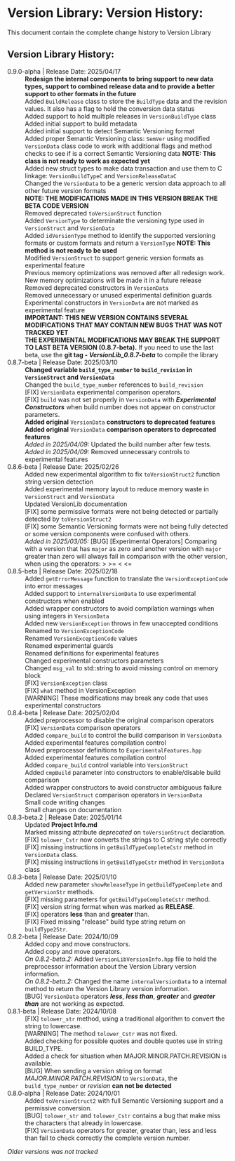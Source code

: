 # Version Library: Version History:

This document contain the complete change history to Version Library

## Version Library History:

<!-- Version Library History Table: -->
<head>
    <link rel="stylesheet" href="./CSS/ReleaseNotes.css">
    <link rel="stylesheet" href="Libraries/VersionLib/VersionLib/Docs/CSS/ReleaseNotes.css">
</head>
<dl>
    <!-- 0.9.0-alpha (2025/04/17) -->
    <dt><version-data>0.9.0-alpha</version-data> | Release Date: 2025/04/17</dt>
    <dd><strong>Redesign the internal components to bring support to new data types, support to combined release data and to provide a better support to other formats in the future</strong></dd>
    <dd>Added <code>BuildRelease</code> class to store the <code>BuildType</code> data and the revision values. It also has a flag to hold the conversion data status</dd>
    <dd>Added support to hold multiple releases in <code>VersionBuildType</code> class</dd>
    <dd>Added initial support to build metadata</dd>
    <dd>Added initial support to detect Semantic Versioning format</dd>
    <dd>Added proper Semantic Versioning class: <code>SemVer</code> using modified <code>VersionData</code> class code to work with additional flags and method checks to see if is a correct Semantic Versioning data <strong>NOTE: This class is not ready to work as expected yet</strong></dd>
    <dd>Added new struct types to make data transaction and use them to C linkage: <code>VersionBuildTypeC</code> and <code>VersionReleaseDataC</code></dd>
    <dd>Changed the <code>VersionData</code> to be a generic version data approach to all other future version formats</dd>
    <dd><strong>NOTE: THE MODIFICATIONS MADE IN THIS VERSION BREAK THE BETA CODE VERSION</strong></dd>
    <dd>Removed deprecated <code>toVersionStruct</code> function</dd>
    <dd>Added <code>VersionType</code> to determinate the versioning type used in <code>VersionStruct</code> and <code>VersionData</code></dd>
    <dd>Added <code>idVersionType</code> method to identify the supported versioning formats or custom formats and return a <code>VersionType</code> <strong>NOTE: This method is not ready to be used</strong></dd>
    <dd>Modified <code>VersionStruct</code> to support generic version formats as experimental feature</dd>
    <dd>Previous memory optimizations was removed after all redesign work. New memory optimizations will be made it in a future release</dd>
    <dd>Removed deprecated constructors in <code>VersionData</code></dd>
    <dd>Removed unnecessary or unused experimental definition guards</dd>
    <dd>Experimental constructors in <code>VersionData</code> are not marked as experimental feature</dd>
    <dd><strong>IMPORTANT: THIS NEW VERSION CONTAINS SEVERAL MODIFICATIONS THAT MAY CONTAIN NEW BUGS THAT WAS NOT TRACKED YET</strong></dd>
    <dd><strong>THE EXPERIMENTAL MODIFICATIONS MAY BREAK THE SUPPORT TO LAST BETA VERSION (0.8.7-beta).</strong> If you need to use the last beta, use the <strong>git tag - <i>VersionLib_0.8.7-beta</i></strong> to compile the library</dd>
    <!-- 0.8.7-beta (2025/03/10) -->
    <dt><version-data>0.8.7-beta</version-data> | Release Date: 2025/03/10</dt>
    <dd><strong>Changed variable <code>build_type_number</code> to <code>build_revision</code> in <code>VersionStruct</code> and <code>VersionData</code></strong></dd>
    <dd>Changed the <code>build_type_number</code> references to <code>build_revision</code></dd>
    <dd><fix-alert>[FIX]</fix-alert> <code>VersionData</code> experimental comparison operators.</dd>
    <dd><fix-alert>[FIX]</fix-alert> <code>build</code> was not set properly in <code>VersionData</code> with <i><strong>Experimental Constructors</i></strong> when build number does not appear on constructor parameters.</dd>
    <dd><strong>Added original</strong> <code>VersionData</code> <strong>constructors to deprecated features</strong></dd>
    <dd><strong>Added original</strong> <code>VersionData</code> <strong>comparison operators to deprecated features</strong></dd>
    <dd><i>Added in 2025/04/09:</i> Updated the build number after few tests.</dd>
    <dd><i>Added in 2025/04/09:</i> Removed unnecessary controls to experimental features</dd>
    <!-- 0.8.6-beta (2025/02/26) -->
    <dt><version-data>0.8.6-beta</version-data> | Release Date: 2025/02/26</dt>
    <dd>Added new experimental algorithm to fix <code>toVersionStruct2</code> function string version detection</dd>
    <dd>Added experimental memory layout to reduce memory waste in <code>VersionStruct</code> and <code>VersionData</code></dd>
    <dd>Updated VersionLib documentation</dd>
    <dd><fix-alert>[FIX]</fix-alert> some permissive formats were not being detected or partially detected by <code>toVersionStruct2</code></dd>
    <dd><fix-alert>[FIX]</fix-alert> some Semantic Versioning formats were not being fully detected or some version components were confused with others.</dd>
    <dd><i>Added in 2025/03/05:</i> <bug-alert>[BUG]</bug-alert> [Experimental Operators] Comparing with a version that has <code>major</code> as zero and another version with <code>major</code> greater than zero will always fail in comparison with the other version, when using the operators: > >= < <=</dd>
    <!-- 0.8.5-beta (2025/02/18) -->
    <dt><version-data>0.8.5-beta</version-data> | Release Date: 2025/02/18</dt>
    <dd>Added <code>getErrorMessage</code> function to translate the <code>VersionExceptionCode</code> into error messages</dd>
    <dd>Added support to <code>internalVersionData</code> to use experimental constructors when enabled</dd>
    <dd>Added wrapper constructors to avoid compilation warnings when using integers in <code>VersionData</code></dd>
    <dd>Added new <code>VersionException</code> throws in few unaccepted conditions</dd>
    <dd>Renamed to <code>VersionExceptionCode</code></dd>
    <dd>Renamed <code>VersionExceptionCode</code> values</dd>
    <dd>Renamed experimental guards</dd>
    <dd>Renamed definitions for experimental features</dd>
    <dd>Changed experimental constructors parameters</dd>
    <dd>Changed <code>msg_val</code> to std::string to avoid missing control on memory block</dd>
    <dd><fix-alert>[FIX]</fix-alert> <code>VersionException</code> class</dd>
    <dd><fix-alert>[FIX]</fix-alert> <code>what</code> method in VersionException</dd>
    <dd><warning-alert>[WARNING]</warning-alert> These modifications may break any code that uses experimental constructors</dd>
    <!-- 0.8.4-beta (2025/02/04) -->
    <dt><version-data>0.8.4-beta</version-data> | Release Date: 2025/02/04</dt>
    <dd></dd>
    <dd>Added preprocessor to disable the original comparison operators</dd>
    <dd><fix-alert>[FIX]</fix-alert> <code>VersionData</code> comparison operators</dd>
    <dd>Added <code>compare_build</code> to control the build comparison in <code>VersionData</code></dd>
    <dd>Added experimental features compilation control</dd>
    <dd>Moved preprocessor definitions to <code>ExperimentalFeatures.hpp</code></dd>
    <dd>Added experimental features compilation control</dd>
    <dd>Added <code>compare_build</code> control variable into <code>VersionStruct</code></dd>
    <dd>Added <code>cmpBuild</code> parameter into constructors to enable/disable build comparison</dd>
    <dd>Added wrapper constructors to avoid constructor ambiguous failure</dd>
    <dd>Declared <code>VersionStruct</code> comparison operators in <code>VersionData</code></dd>
    <dd>Small code writing changes</dd>
    <dd>Small changes on documentation</dd>
    <!-- 0.8.3-beta.2 (2025/01/14) -->
    <dt><version-data>0.8.3-beta.2</version-data> | Release Date: 2025/01/14</dt>
    <dd>Updated <strong>Project Info.md</strong></dd>
    <dd>Marked missing attribute <i>deprecated</i> on <code>toVersionStruct</code> declaration.</dd>
    <dd><fix-alert>[FIX]</fix-alert> <code>tolower_Cstr</code> now converts the strings to C string style correctly</dd>
    <dd><fix-alert>[FIX]</fix-alert> missing instructions in <code>getBuildTypeCompleteCstr</code> method in <code>VersionData</code> class. </dd>
    <dd><fix-alert>[FIX]</fix-alert> missing instructions in <code>getBuildTypeCstr</code> method in <code>VersionData</code> class</dd>
    <!-- 0.8.3-beta (2025/01/10) -->
    <dt><version-data>0.8.3-beta</version-data> | Release Date: 2025/01/10</dt>
    <dd>Added new parameter <code>showReleaseType</code> in <code>getBuildTypeComplete</code> and <code>getVersionStr</code> methods.</dd>
    <dd><fix-alert>[FIX]</fix-alert> missing parameters for <code>getBuildTypeCompleteCstr</code> method.</dd>
    <dd><fix-alert>[FIX]</fix-alert> version string format when was marked as <strong>RELEASE</strong>.</dd>
    <dd><fix-alert>[FIX]</fix-alert> operators <strong>less</strong> than and <strong>greater</strong> than.</dd>
    <dd><fix-alert>[FIX]</fix-alert> Fixed missing "release" build type string return on <code>buildType2Str</code>.</dd>
    <!-- 0.8.2-beta (2024/10/09) -->
    <dt><version-data>0.8.2-beta</version-data> | Release Date: 2024/10/09</dt>
    <dd>Added copy and move constructors.</dd>
    <dd>Added copy and move operators.</dd>
    <dd><i>On 0.8.2-beta.2: </i>Added <code>VersionLibVersionInfo.hpp</code> file to hold the preprocessor information about the Version Library version information.</dd>
    <dd><i>On 0.8.2-beta.2: </i>Changed the name <code>internalVersionData</code> to a internal method to return the Version Library version information.</dd>
    <dd><bug-alert>[BUG]</bug-alert> <code>VersionData</code> operators <i><strong>less</strong></i>, <i><strong>less than</strong></i>, <i><strong>greater</strong></i> and <i><strong>greater than</strong></i> are not working as expected.</dd>
    <!-- 0.8.1-beta (2024/10/08) -->
    <dt><version-data>0.8.1-beta</version-data> | Release Date: 2024/10/08</dt>
    <dd><fix-alert>[FIX]</fix-alert> <code>tolower_str</code> method, using a traditional algorithm to convert the string to lowercase.</dd>
    <dd><warning-alert>[WARNING]</warning-alert> The method <code>tolower_Cstr</code> was not fixed.</dd>
    <dd>Added checking for possible quotes and double quotes use in string BUILD_TYPE.</dd>
    <dd>Added a check for situation when MAJOR.MINOR.PATCH.REVISION is available.</dd>
    <dd><bug-alert>[BUG]</bug-alert> When sending a version string on format <i>MAJOR.MINOR.PATCH.REVISION</i> to <code>VersionData</code>, the <code>build_type_number</code> or <i>revision</i> <strong>can not be detected</strong></dd>
    <!-- 0.8.0-alpha (2024/10/01) -->
    <dt><version-data>0.8.0-alpha</version-data> | Release Date: 2024/10/01</dt>
    <dd>Added <code>toVersionStruct2</code> with full Semantic Versioning support and a permissive conversion.</dd>
    <dd><bug-alert>[BUG]</bug-alert> <code>tolower_str</code> and <code>tolower_Cstr</code> contains a bug that make miss the characters that already in lowercase.</dd>
    <dd><fix-alert>[FIX]</fix-alert> <code>VersionData</code> operators for greater, greater than, less and less than fail to check correctly the complete version number.<dd>
</dl>

*Older versions was not tracked*